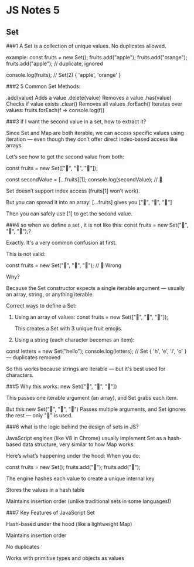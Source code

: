 # JS Notes 5

## Set

###1 A Set is a collection of unique values. No duplicates allowed.

example:
const fruits = new Set();
fruits.add("apple");
fruits.add("orange");
fruits.add("apple"); // duplicate, ignored

console.log(fruits); // Set(2) { 'apple', 'orange' }

###2 5 Common Set Methods:

.add(value) Adds a value
.delete(value) Removes a value
.has(value) Checks if value exists
.clear() Removes all values
.forEach() Iterates over values: fruits.forEach(f => console.log(f))

###3 if I want the second value in a set, how to extract it?

Since Set and Map are both iterable, we can access specific values using iteration — even though they don’t offer direct index-based access like arrays.

Let’s see how to get the second value from both:

const fruits = new Set(["🍎", "🍊", "🍌"]);

const secondValue = [...fruits][1];
console.log(secondValue); // 🍊

Set doesn’t support index access (fruits[1] won’t work).

But you can spread it into an array: [...fruits] gives you ["🍎", "🍊", "🍌"]

Then you can safely use [1] to get the second value.

###4 so when we define a set , it is not like this: const fruits = new Set("🍎", "🍊", "🍌");?

Exactly. It's a very common confusion at first.

This is not valid:

const fruits = new Set("🍎", "🍊", "🍌"); // 🚫 Wrong

Why?

Because the Set constructor expects a single iterable argument — usually an array, string, or anything iterable.

Correct ways to define a Set:

1. Using an array of values:
   const fruits = new Set(["🍎", "🍊", "🍌"]);

   This creates a Set with 3 unique fruit emojis.

2. Using a string (each character becomes an item):

const letters = new Set("hello");
console.log(letters); // Set { 'h', 'e', 'l', 'o' } — duplicates removed

So this works because strings are iterable — but it's best used for characters.

###5 Why this works:
new Set(["🍎", "🍊", "🍌"])

This passes one iterable argument (an array), and Set grabs each item.

But this:new Set("🍎", "🍊", "🍌")
Passes multiple arguments, and Set ignores the rest — only "🍎" is used.

###6 what is the logic behind the design of sets in JS?

JavaScript engines (like V8 in Chrome) usually implement Set as a hash-based data structure, very similar to how Map works.

Here’s what’s happening under the hood:
When you do:

const fruits = new Set();
fruits.add("🍎");
fruits.add("🍊");

The engine hashes each value to create a unique internal key

Stores the values in a hash table

Maintains insertion order (unlike traditional sets in some languages!)

###7 Key Features of JavaScript Set

Hash-based under the hood (like a lightweight Map)

Maintains insertion order

No duplicates

Works with primitive types and objects as values
